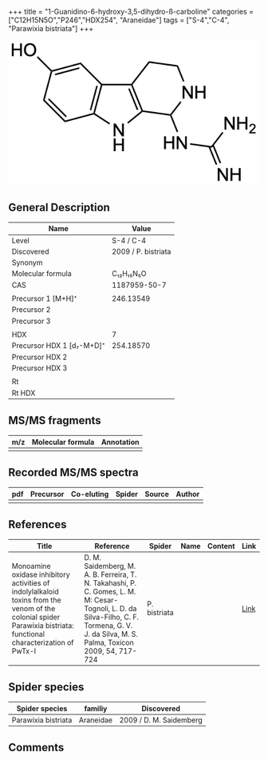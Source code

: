 +++
title = "1-Guanidino-6-hydroxy-3,5-dihydro-ß-carboline"
categories = ["C12H15N5O","P246","HDX254",
"Araneidae"]
tags = ["S-4","C-4",
"Parawixia bistriata"]
+++

![](/img/1-Guanidino-6-hydroxy-3-5-dihydro-beta-carboline.png)

## General Description

| Name                      | Value               |
|---------------------------|---------------------|
| Level                     | S-4 / C-4                   |
| Discovered                | 2009 / P. bistriata |
| Synonym                   |                     |
| Molecular formula         | C₁₂H₁₅N₅O           |
| CAS                       | 1187959-50-7        |
|                           |                     |
| Precursor 1 [M+H]⁺        | 246.13549           |
| Precursor 2               |                     |
| Precursor 3               |                     |
|                           |                     |
| HDX                       | 7                   |
| Precursor HDX 1 [d₇-M+D]⁺ | 254.18570           |
| Precursor HDX 2           |                     |
| Precursor HDX 3           |                     |
|                           |                     |
| Rt                        |                     |
| Rt HDX                    |                     |

## MS/MS fragments

| m/z | Molecular formula | Annotation |
|-----|-------------------|------------|
|     |                   |            |

## Recorded MS/MS spectra

| pdf | Precursor | Co-eluting | Spider | Source | Author |
|-----|-----------|------------|--------|--------|--------|
|     |           |            |        |        |        |

## References

| Title                                                                                                                                                              | Reference                                                                                                                                                                                 | Spider       | Name | Content | Link                                          |
|--------------------------------------------------------------------------------------------------------------------------------------------------------------------|-------------------------------------------------------------------------------------------------------------------------------------------------------------------------------------------|--------------|------|---------|-----------------------------------------------|
| Monoamine oxidase inhibitory activities of indolylalkaloid toxins from the venom of the colonial spider Parawixia bistriata: functional characterization of PwTx-I | D. M. Saidemberg, M. A. B. Ferreira, T. N. Takahashi, P. C. Gomes, L. M. M: Cesar-Tognoli, L. D. da Silva-Filho, C. F. Tormena, G. V. J. da Silva, M. S. Palma, Toxicon 2009, 54, 717-724 | P. bistriata |      |         | [Link](https://doi.org/10.1016/j.toxicon.2009.05.027) |

## Spider species

| Spider species      | familiy   | Discovered              |
|---------------------|-----------|-------------------------|
| Parawixia bistriata | Araneidae | 2009 / D. M. Saidemberg |

## Comments